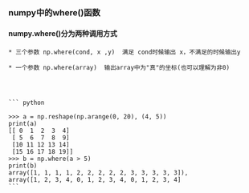 ### numpy中的where()函数


#### numpy.where()分为两种调用方式


	* 三个参数 np.where(cond, x ,y)  满足 cond时候输出 x，不满足的时候输出y

	* 一个参数 np.where(array)  输出array中为"真"的坐标(也可以理解为非0)




	``` python

	>>> a = np.reshape(np.arange(0, 20), (4, 5))
	print(a)
	[[ 0  1  2  3  4]
	 [ 5  6  7  8  9]
	 [10 11 12 13 14]
	 [15 16 17 18 19]]
	>>> b = np.where(a > 5)
	print(b)
	array([1, 1, 1, 1, 2, 2, 2, 2, 2, 3, 3, 3, 3, 3]),
	array([1, 2, 3, 4, 0, 1, 2, 3, 4, 0, 1, 2, 3, 4]
	```

